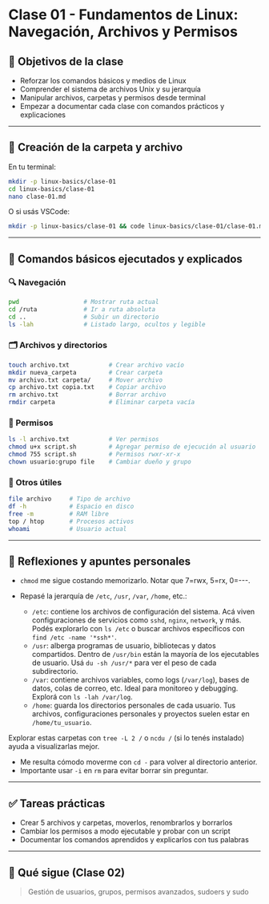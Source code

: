 # Clase 01 - Fundamentos de Linux: Navegación, Archivos y Permisos

## 🎯 Objetivos de la clase

* Reforzar los comandos básicos y medios de Linux
* Comprender el sistema de archivos Unix y su jerarquía
* Manipular archivos, carpetas y permisos desde terminal
* Empezar a documentar cada clase con comandos prácticos y explicaciones

---

## 📂 Creación de la carpeta y archivo

En tu terminal:

```bash
mkdir -p linux-basics/clase-01
cd linux-basics/clase-01
nano clase-01.md
```

O si usás VSCode:

```bash
mkdir -p linux-basics/clase-01 && code linux-basics/clase-01/clase-01.md
```

---

## 📘 Comandos básicos ejecutados y explicados

### 🔍 Navegación

```bash
pwd                  # Mostrar ruta actual
cd /ruta             # Ir a ruta absoluta
cd ..                # Subir un directorio
ls -lah              # Listado largo, ocultos y legible
```

### 🗂️ Archivos y directorios

```bash
touch archivo.txt           # Crear archivo vacío
mkdir nueva_carpeta         # Crear carpeta
mv archivo.txt carpeta/     # Mover archivo
cp archivo.txt copia.txt    # Copiar archivo
rm archivo.txt              # Borrar archivo
rmdir carpeta               # Eliminar carpeta vacía
```

### 🔐 Permisos

```bash
ls -l archivo.txt           # Ver permisos
chmod u+x script.sh         # Agregar permiso de ejecución al usuario
chmod 755 script.sh         # Permisos rwxr-xr-x
chown usuario:grupo file    # Cambiar dueño y grupo
```

### 🧪 Otros útiles

```bash
file archivo     # Tipo de archivo
df -h            # Espacio en disco
free -m          # RAM libre
top / htop       # Procesos activos
whoami           # Usuario actual
```

---

## 🧠 Reflexiones y apuntes personales

* `chmod` me sigue costando memorizarlo. Notar que 7=rwx, 5=rx, 0=---.
* Repasé la jerarquía de `/etc`, `/usr`, `/var`, `/home`, etc.:

  * `/etc`: contiene los archivos de configuración del sistema. Acá viven configuraciones de servicios como `sshd`, `nginx`, `network`, y más. Podés explorarlo con `ls /etc` o buscar archivos específicos con `find /etc -name '*ssh*'`.
  * `/usr`: alberga programas de usuario, bibliotecas y datos compartidos. Dentro de `/usr/bin` están la mayoría de los ejecutables de usuario. Usá `du -sh /usr/*` para ver el peso de cada subdirectorio.
  * `/var`: contiene archivos variables, como logs (`/var/log`), bases de datos, colas de correo, etc. Ideal para monitoreo y debugging. Explorá con `ls -lah /var/log`.
  * `/home`: guarda los directorios personales de cada usuario. Tus archivos, configuraciones personales y proyectos suelen estar en `/home/tu_usuario`.

Explorar estas carpetas con `tree -L 2 /` o `ncdu /` (si lo tenés instalado) ayuda a visualizarlas mejor.

* Me resulta cómodo moverme con `cd -` para volver al directorio anterior.
* Importante usar `-i` en `rm` para evitar borrar sin preguntar.

---

## ✅ Tareas prácticas

* Crear 5 archivos y carpetas, moverlos, renombrarlos y borrarlos
* Cambiar los permisos a modo ejecutable y probar con un script
* Documentar los comandos aprendidos y explicarlos con tus palabras

---

## 🧭 Qué sigue (Clase 02)

> Gestión de usuarios, grupos, permisos avanzados, sudoers y sudo
